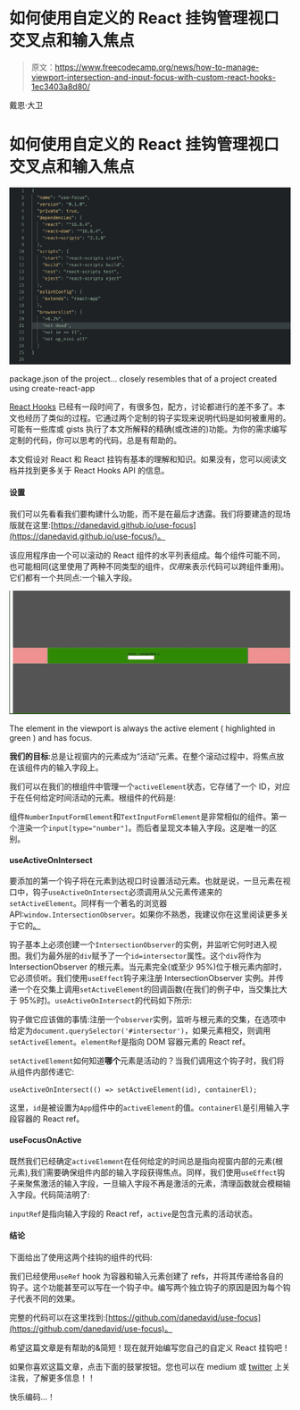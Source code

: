 # 如何使用自定义的 React 挂钩管理视口交叉点和输入焦点

> 原文：<https://www.freecodecamp.org/news/how-to-manage-viewport-intersection-and-input-focus-with-custom-react-hooks-1ec3403a8d80/>

戴恩·大卫

# 如何使用自定义的 React 挂钩管理视口交叉点和输入焦点

![1*itzX4RFL7kMtNv5UkvC_bA](img/396c16a0d7bba5d544614e7e6c6c8a3f.png)

package.json of the project… closely resembles that of a project created using create-react-app

[React Hooks](https://reactjs.org/docs/hooks-intro.html) 已经有一段时间了，有很多包，配方，讨论都进行的差不多了。本文也经历了类似的过程。它通过两个定制的钩子实现来说明代码是如何被重用的。可能有一些库或 gists 执行了本文所解释的精确(或改进的)功能。为你的需求编写定制的代码，你可以思考的代码，总是有帮助的。

本文假设对 React 和 React 挂钩有基本的理解和知识。如果没有，您可以阅读文档并找到更多关于 React Hooks API 的信息。

#### 设置

我们可以先看看我们要构建什么功能，而不是在最后才透露。我们将要建造的现场版就在这里:[https://danedavid.github.io/use-focus](https://danedavid.github.io/use-focus/)。

该应用程序由一个可以滚动的 React 组件的水平列表组成。每个组件可能不同，也可能相同(这里使用了两种不同类型的组件，*仅用*来表示代码可以跨组件重用)。它们都有一个共同点:一个输入字段。

![1*EJfGOb35AOJ4j4M-AxVV6w](img/1da6d475020fad30c87ee103eba7303e.png)

The element in the viewport is always the active element ( highlighted in green ) and has focus.

**我们的目标**:总是让视窗内的元素成为“活动”元素。在整个滚动过程中，将焦点放在该组件内的输入字段上。

我们可以在我们的根组件中管理一个`activeElement`状态，它存储了一个 ID，对应于在任何给定时间活动的元素。根组件的代码是:

组件`NumberInputFormElement`和`TextInputFormElement`是非常相似的组件。第一个渲染一个`input[type="number"]`。而后者呈现文本输入字段。这是唯一的区别。

#### useActiveOnIntersect

要添加的第一个钩子将在元素到达视口时设置活动元素。也就是说，一旦元素在视口中，钩子`useActiveOnIntersect`必须调用从父元素传递来的`setActiveElement`。同样有一个著名的浏览器 API:`window.IntersectionObserver`。如果你不熟悉，我建议你在这里阅读更多关于它的[。](https://developer.mozilla.org/en-US/docs/Web/API/Intersection_Observer_API)

钩子基本上必须创建一个`IntersectionObserver`的实例，并监听它何时进入视图。我们为最外层的`div`赋予了一个`id=intersector`属性。这个`div`将作为 IntersectionObserver 的根元素。当元素完全(或至少 95%)位于根元素内部时，它必须侦听。我们使用`useEffect`钩子来注册 IntersectionObserver 实例。并传递一个在交集上调用`setActiveElement`的回调函数(在我们的例子中，当交集比大于 95%时)。`useActiveOnIntersect`的代码如下所示:

钩子做它应该做的事情:注册一个`observer`实例，监听与根元素的交集，在选项中给定为`document.querySelector('#intersector')`，如果元素相交，则调用`setActiveElement`。`elementRef`是指向 DOM 容器元素的 React ref。

`setActiveElement`如何知道**哪个**元素是活动的？当我们调用这个钩子时，我们将从组件内部传递它:

```
useActiveOnIntersect(() => setActiveElement(id), containerEl);
```

这里，`id`是被设置为`App`组件中的`activeElement`的值。`containerEl`是引用输入字段容器的 React ref。

#### useFocusOnActive

既然我们已经确定`activeElement`在任何给定的时间总是指向视窗内部的元素(根元素),我们需要确保组件内部的输入字段获得焦点。同样，我们使用`useEffect`钩子来聚焦激活的输入字段，一旦输入字段不再是激活的元素，清理函数就会模糊输入字段。代码简洁明了:

`inputRef`是指向输入字段的 React ref，`active`是包含元素的活动状态。

#### 结论

下面给出了使用这两个挂钩的组件的代码:

我们已经使用`useRef` hook 为容器和输入元素创建了 refs，并将其传递给各自的钩子。这个功能甚至可以写在一个钩子中。编写两个独立钩子的原因是因为每个钩子代表不同的效果。

完整的代码可以在这里找到:[https://github.com/danedavid/use-focus](https://github.com/danedavid/use-focus)。

希望这篇文章是有帮助的&简短！现在就开始编写您自己的自定义 React 挂钩吧！

如果你喜欢这篇文章，点击下面的鼓掌按钮。您也可以在 medium 或 [twitter](https://twitter.com/this_dane) 上关注我，了解更多信息！！

快乐编码…！